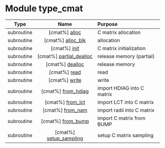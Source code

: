 # Module type_cmat

| Type | Name | Purpose |
| :--: | :--: | :---------- |
| subroutine | [cmat%] [alloc](https://github.com/JCSDA/saber/src/saber/bump/type_cmat.F90#L57) | C matrix allocation |
| subroutine | [cmat%] [alloc_blk](https://github.com/JCSDA/saber/src/saber/bump/type_cmat.F90#L86) | allocation |
| subroutine | [cmat%] [init](https://github.com/JCSDA/saber/src/saber/bump/type_cmat.F90#L116) | C matrix initialization |
| subroutine | [cmat%] [partial_dealloc](https://github.com/JCSDA/saber/src/saber/bump/type_cmat.F90#L144) | release memory (partial) |
| subroutine | [cmat%] [dealloc](https://github.com/JCSDA/saber/src/saber/bump/type_cmat.F90#L168) | release memory |
| subroutine | [cmat%] [read](https://github.com/JCSDA/saber/src/saber/bump/type_cmat.F90#L195) | read |
| subroutine | [cmat%] [write](https://github.com/JCSDA/saber/src/saber/bump/type_cmat.F90#L289) | write |
| subroutine | [cmat%] [from_hdiag](https://github.com/JCSDA/saber/src/saber/bump/type_cmat.F90#L369) | import HDIAG into C matrix |
| subroutine | [cmat%] [from_lct](https://github.com/JCSDA/saber/src/saber/bump/type_cmat.F90#L595) | import LCT into C matrix |
| subroutine | [cmat%] [from_nam](https://github.com/JCSDA/saber/src/saber/bump/type_cmat.F90#L673) | import radii into C matrix |
| subroutine | [cmat%] [from_bump](https://github.com/JCSDA/saber/src/saber/bump/type_cmat.F90#L737) | import C matrix from BUMP |
| subroutine | [cmat%] [setup_sampling](https://github.com/JCSDA/saber/src/saber/bump/type_cmat.F90#L848) | setup C matrix sampling |

